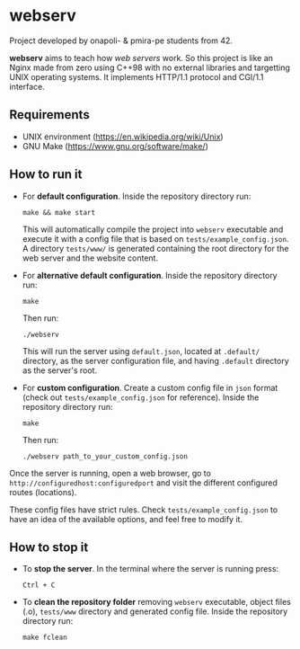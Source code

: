 # webserv

Project developed by onapoli- & pmira-pe students from 42.

**webserv** aims to teach how _web servers_ work. So this project is like an Nginx made from zero using C++98 with no external libraries and targetting UNIX operating systems. It implements HTTP/1.1 protocol and CGI/1.1 interface.

## Requirements

- UNIX environment (https://en.wikipedia.org/wiki/Unix)
- GNU Make (https://www.gnu.org/software/make/)

## How to run it

- For **default configuration**. Inside the repository directory run:
	```
	make && make start
	````
	This will automatically compile the project into `webserv` executable and execute it with a config file that is based on `tests/example_config.json`. A directory `tests/www/` is generated containing the root directory for the web server and the website content.

- For **alternative default configuration**. Inside the repository directory run:
	```
	make
	````
	Then run:
	```
	./webserv
	```
	This will run the server using `default.json`, located at `.default/` directory, as the server configuration file, and having `.default` directory as the server's root.

- For **custom configuration**. Create a custom config file in `json` format (check out `tests/example_config.json` for reference). Inside the repository directory run:
	```
	make
	````
	Then run:
	```
	./webserv path_to_your_custom_config.json
	```

Once the server is running, open a web browser, go to `http://configuredhost:configuredport` and visit the different configured routes (locations).

These config files have strict rules. Check `tests/example_config.json` to have an idea of the available options, and feel free to modify it.

## How to stop it

- To **stop the server**. In the terminal where the server is running press:
	```
	Ctrl + C
	```

- To **clean the repository folder** removing `webserv` executable, object files (.o), `tests/www` directory and generated config file. Inside the repository directory run:
	```
	make fclean
	```
